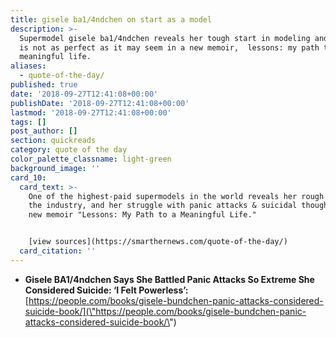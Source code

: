 ```yaml
---
title: gisele ba1/4ndchen on start as a model
description: >-
  Supermodel gisele ba1/4ndchen reveals her tough start in modeling and how life
  is not as perfect as it may seem in a new memoir,  lessons: my path to a
  meaningful life.
aliases:
  - quote-of-the-day/
published: true
date: '2018-09-27T12:41:08+00:00'
publishDate: '2018-09-27T12:41:08+00:00'
lastmod: '2018-09-27T12:41:08+00:00'
tags: []
post_author: []
section: quickreads
category: quote of the day
color_palette_classname: light-green
background_image: ''
card_10:
  card_text: >-
    One of the highest-paid supermodels in the world reveals her rough start in
    the industry, and her struggle with panic attacks & suicidal thoughts in her
    new memoir "Lessons: My Path to a Meaningful Life."


    [view sources](https://smarthernews.com/quote-of-the-day/)
  card_citation: ''
---
```

*   **Gisele BA1/4ndchen Says She Battled Panic Attacks So Extreme She Considered Suicide: ‘I Felt Powerless’:**  
    [https://people.com/books/gisele-bundchen-panic-attacks-considered-suicide-book/](\"https://people.com/books/gisele-bundchen-panic-attacks-considered-suicide-book/\")